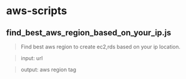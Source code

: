 # aws-scripts

## find_best_aws_region_based_on_your_ip.js
> Find best aws region to create ec2,rds based on your ip location.

> input: url

> output: aws region tag  